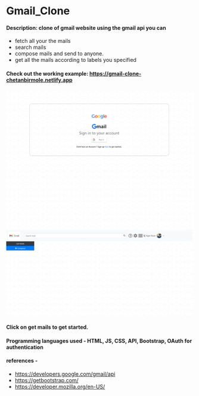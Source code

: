 # Gmail_Clone

#### Description: clone of gmail website using the gmail api you can 
- fetch all your the mails
- search mails
- compose mails and send to anyone.
- get all the mails according to labels you specified

#### Check out the working example: https://gmail-clone-chetanbirmole.netlify.app

![Image 1](https://github.com/chetas11/Gmail_Clone/blob/master/Screenshot_2020-12-09%20Mail.png)
![Image 2](https://github.com/chetas11/Gmail_Clone/blob/master/Screenshot_2020-12-09%20Mail(1).png)

#### Click on get mails to get started.

#### Programming languages used - HTML, JS, CSS, API, Bootstrap, OAuth for authentication

#### references - 
- https://developers.google.com/gmail/api
- https://getbootstrap.com/
- https://developer.mozilla.org/en-US/
